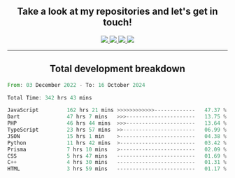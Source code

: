 <h2 align="center">
  Take a look at my repositories and let's get in touch!
</h2>
<p align="center">
  <a href="https://www.instagram.com/rayhanarkan?igsh=MXM3dHhmMTZ3ZWVsaA==">
    <img src="https://img.icons8.com/material-outlined/30/689d6a/instagram.png"/>
  </a>
  <a href="https://www.linkedin.com/in/rayhanarkan/">
    <img src="https://img.icons8.com/material-outlined/30/689d6a/linkedin.png"/>
  </a>
  <a href="">
    <img src="https://img.icons8.com/material-outlined/30/689d6a/geography.png"/>
  </a>
  <a href="mailto:rayhanarkan30@gmail.com">
    <img src="https://img.icons8.com/material-outlined/30/689d6a/email.png"/>
  </a>
</p>

---

<h2 align="center">Total development breakdown</h2>

<p align="center">
<!--START_SECTION:waka-->

```rust
From: 03 December 2022 - To: 16 October 2024

Total Time: 342 hrs 43 mins

JavaScript         162 hrs 21 mins >>>>>>>>>>>>-------------   47.37 %
Dart               47 hrs 7 mins   >>>----------------------   13.75 %
PHP                46 hrs 44 mins  >>>----------------------   13.64 %
TypeScript         23 hrs 57 mins  >>-----------------------   06.99 %
JSON               15 hrs 1 min    >------------------------   04.38 %
Python             11 hrs 42 mins  >------------------------   03.42 %
Prisma             7 hrs 10 mins   >------------------------   02.09 %
CSS                5 hrs 47 mins   -------------------------   01.69 %
C++                4 hrs 30 mins   -------------------------   01.31 %
HTML               3 hrs 59 mins   -------------------------   01.17 %
```

<!--END_SECTION:waka-->
</p>
